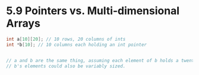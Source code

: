 # 5.9 Pointers vs. Multi-dimensional Arrays

```c
int a[10][20]; // 10 rows, 20 columns of ints
int *b[10]; // 10 columns each holding an int pointer


// a and b are the same thing, assuming each element of b holds a twenty-element vector.
// b's elements could also be variably sized.
```